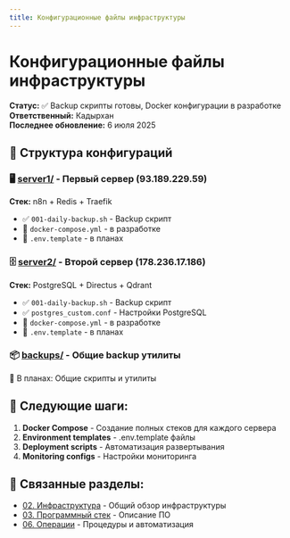 ```yaml
---
title: Конфигурационные файлы инфраструктуры
---
```


# Конфигурационные файлы инфраструктуры

**Статус:** ✅ Backup скрипты готовы, Docker конфигурации в разработке  
**Ответственный:** Кадырхан  
**Последнее обновление:** 6 июля 2025

## 📁 Структура конфигураций

### 🖥️ [server1/](server1/) - Первый сервер (93.189.229.59)
**Стек:** n8n + Redis + Traefik
- ✅ `001-daily-backup.sh` - Backup скрипт  
- 🔄 `docker-compose.yml` - в разработке
- 🔄 `.env.template` - в планах

### 🗄️ [server2/](server2/) - Второй сервер (178.236.17.186)  
**Стек:** PostgreSQL + Directus + Qdrant
- ✅ `001-daily-backup.sh` - Backup скрипт
- ✅ `postgres_custom.conf` - Настройки PostgreSQL
- 🔄 `docker-compose.yml` - в разработке
- 🔄 `.env.template` - в планах

### 📦 [backups/](backups/) - Общие backup утилиты
🔄 В планах: Общие скрипты и утилиты

## 🎯 Следующие шаги:

1. **Docker Compose** - Создание полных стеков для каждого сервера
2. **Environment templates** - .env.template файлы  
3. **Deployment scripts** - Автоматизация развертывания
4. **Monitoring configs** - Настройки мониторинга

## 🔗 Связанные разделы:

- [02. Инфраструктура](../) - Общий обзор инфраструктуры
- [03. Программный стек](../../03-software-stack/) - Описание ПО
- [06. Операции](../../06-operations/) - Процедуры и автоматизация